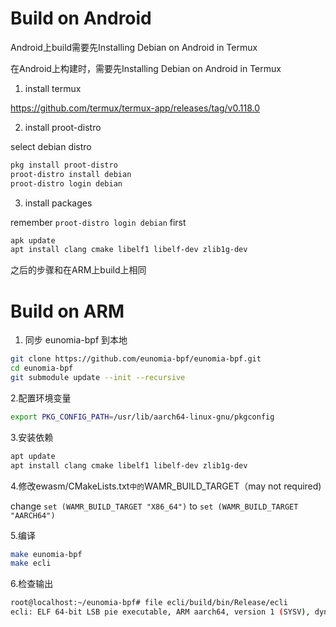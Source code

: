 # Build on  Android

Android上build需要先Installing Debian on Android in Termux 

在Android上构建时，需要先Installing Debian on Android in Termux 

1. install termux

https://github.com/termux/termux-app/releases/tag/v0.118.0

2. install proot-distro

select debian distro

```sh
pkg install proot-distro
proot-distro install debian
proot-distro login debian
```

3. install packages

remember `proot-distro login debian` first

```sh
apk update
apt install clang cmake libelf1 libelf-dev zlib1g-dev
```

之后的步骤和在ARM上build上相同



# Build on  ARM



1. 同步 eunomia-bpf 到本地

```sh
git clone https://github.com/eunomia-bpf/eunomia-bpf.git
cd eunomia-bpf
git submodule update --init --recursive
```

2.配置环境变量

```sh
export PKG_CONFIG_PATH=/usr/lib/aarch64-linux-gnu/pkgconfig
```

3.安装依赖

```sh
apt update
apt install clang cmake libelf1 libelf-dev zlib1g-dev
```

4.修改ewasm/CMakeLists.txt` 中的 `WAMR_BUILD_TARGET（may not required)

change `set (WAMR_BUILD_TARGET "X86_64")` to `set (WAMR_BUILD_TARGET "AARCH64")`

5.编译

```sh
make eunomia-bpf
make ecli
```

6.检查输出

```sh
root@localhost:~/eunomia-bpf# file ecli/build/bin/Release/ecli
ecli: ELF 64-bit LSB pie executable, ARM aarch64, version 1 (SYSV), dynamically linked, interpreter /lib/ld-linux-aarch64.so.1, BuildID[sha1]=eab42b79be75951e3a573aa7c61136239d35c868, for GNU/Linux 3.7.0, with debug_info, not stripped
```

